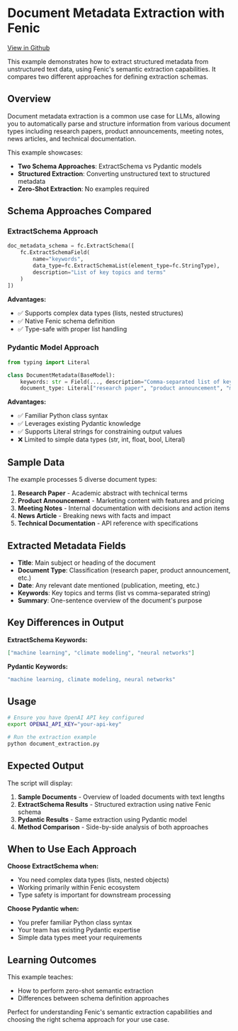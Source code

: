 # Document Metadata Extraction with Fenic

[View in Github](https://github.com/typedef-ai/fenic/blob/main/examples/document_extraction/README.md)

This example demonstrates how to extract structured metadata from unstructured text data, using Fenic's semantic extraction capabilities. It compares two different approaches for defining extraction schemas.

## Overview

Document metadata extraction is a common use case for LLMs, allowing you to automatically parse and structure information from various document types including research papers, product announcements, meeting notes, news articles, and technical documentation.

This example showcases:

- **Two Schema Approaches**: ExtractSchema vs Pydantic models
- **Structured Extraction**: Converting unstructured text to structured metadata
- **Zero-Shot Extraction**: No examples required

## Schema Approaches Compared

### ExtractSchema Approach

```python
doc_metadata_schema = fc.ExtractSchema([
    fc.ExtractSchemaField(
        name="keywords",
        data_type=fc.ExtractSchemaList(element_type=fc.StringType),
        description="List of key topics and terms"
    )
])
```

**Advantages:**

- ✅ Supports complex data types (lists, nested structures)
- ✅ Native Fenic schema definition
- ✅ Type-safe with proper list handling

### Pydantic Model Approach

```python
from typing import Literal

class DocumentMetadata(BaseModel):
    keywords: str = Field(..., description="Comma-separated list of key topics and terms")
    document_type: Literal["research paper", "product announcement", "meeting notes", "news article", "technical documentation"] = Field(..., description="Type of document")
```

**Advantages:**

- ✅ Familiar Python class syntax
- ✅ Leverages existing Pydantic knowledge
- ✅ Supports Literal strings for constraining output values
- ❌ Limited to simple data types (str, int, float, bool, Literal)

## Sample Data

The example processes 5 diverse document types:

1. **Research Paper** - Academic abstract with technical terms
2. **Product Announcement** - Marketing content with features and pricing
3. **Meeting Notes** - Internal documentation with decisions and action items
4. **News Article** - Breaking news with facts and impact
5. **Technical Documentation** - API reference with specifications

## Extracted Metadata Fields

- **Title**: Main subject or heading of the document
- **Document Type**: Classification (research paper, product announcement, etc.)
- **Date**: Any relevant date mentioned (publication, meeting, etc.)
- **Keywords**: Key topics and terms (list vs comma-separated string)
- **Summary**: One-sentence overview of the document's purpose

## Key Differences in Output

**ExtractSchema Keywords:**

```json
["machine learning", "climate modeling", "neural networks"]
```

**Pydantic Keywords:**

```bash
"machine learning, climate modeling, neural networks"
```

## Usage

```bash
# Ensure you have OpenAI API key configured
export OPENAI_API_KEY="your-api-key"

# Run the extraction example
python document_extraction.py
```

## Expected Output

The script will display:

1. **Sample Documents** - Overview of loaded documents with text lengths
2. **ExtractSchema Results** - Structured extraction using native Fenic schema
3. **Pydantic Results** - Same extraction using Pydantic model
4. **Method Comparison** - Side-by-side analysis of both approaches

## When to Use Each Approach

**Choose ExtractSchema when:**

- You need complex data types (lists, nested objects)
- Working primarily within Fenic ecosystem
- Type safety is important for downstream processing

**Choose Pydantic when:**

- You prefer familiar Python class syntax
- Your team has existing Pydantic expertise
- Simple data types meet your requirements

## Learning Outcomes

This example teaches:

- How to perform zero-shot semantic extraction
- Differences between schema definition approaches

Perfect for understanding Fenic's semantic extraction capabilities and choosing the right schema approach for your use case.
